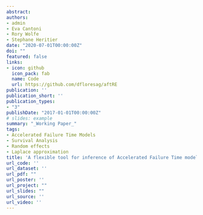 ```yaml
---
abstract: 
authors:
- admin
- Eva Cantoni
- Rory Wolfe
- Stephane Heritier
date: "2020-07-01T00:00:00Z"
doi: ""
featured: false
links:
- icon: github
  icon_pack: fab
  name: Code
  url: https://github.com/dfloresag/aftRE
publication: ''
publication_short: ''
publication_types:
- "3"
publishDate: "2017-01-01T00:00:00Z"
# slides: example
summary: "_Working Paper_"
tags:
- Accelerated Failure Time Models
- Survival Analysis
- Random effects
- Laplace approximation
title: 'A flexible tool for inference of Accelerated Failure Time models with clustered data'
url_code: ''
url_dataset: ''
url_pdf: ""
url_poster: ''
url_project: ""
url_slides: ""
url_source: ''
url_video: ''
---
```


